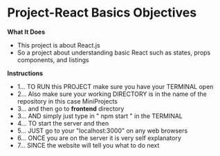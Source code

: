 # Project-React Basics Objectives

**What It Does**

- This project is about React.js
- So a project about understanding basic React such as states, props components, and listings

**Instructions**

- 1... TO RUN this PROJECT make sure you have your TERMINAL open
- 2... Also make sure your working DIRECTORY is in the name of the repository in this case MiniProjects
- 3... and then go to **frontend** directory
- 3... AND simply just type in " npm start " in the TERMINAL
- 4... TO start the server and then
- 5... JUST go to your "localhost:3000" on any web browsers
- 6... ONCE you are on the server it is very self explanatory
- 7... SINCE the website will tell you what to do next

